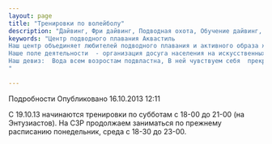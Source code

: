 ```yaml
---
layout: page
title: "Тренировки по волейболу"
description: "Дайвинг, Фри дайвинг, Подводная охота, Обучение дайвинг, Сертификат дайвинг"
keywords: "Центр подводного плавания Аквастиль
Наш центр объединяет любителей подводного плавания и активного образа жизни.
Наше поле деятельности  - организация досуга населения на искусственных и естественных водоёмах.
Наш девиз:  Вода всем возростам подвластна, В ней чувствуем себя  прекрасно!
"

---
```


Подробности
     Опубликовано 16.10.2013 12:11 

С 19.10.13 начинаются тренировки по субботам с 18-00 до 21-00 (на Энтузиастов). На СЗР продолжаем заниматься по прежнему расписанию понедельник, среда с 18-30 до 23-00.